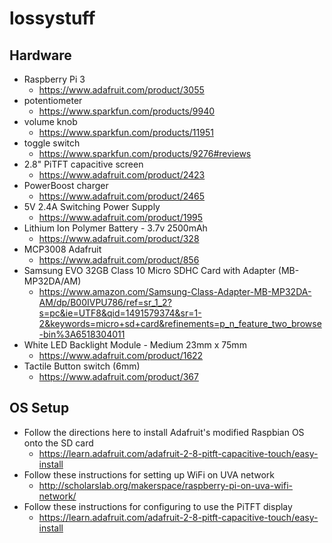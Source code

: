 # lossystuff

## Hardware
* Raspberry Pi 3	
  * https://www.adafruit.com/product/3055
* potentiometer
  * https://www.sparkfun.com/products/9940
* volume knob
  * https://www.sparkfun.com/products/11951
* toggle switch
  * https://www.sparkfun.com/products/9276#reviews
* 2.8" PiTFT capacitive screen
  * https://www.adafruit.com/product/2423
* PowerBoost charger
  * https://www.adafruit.com/product/2465
* 5V 2.4A Switching Power Supply
  * https://www.adafruit.com/product/1995
* Lithium Ion Polymer Battery - 3.7v 2500mAh
  * https://www.adafruit.com/product/328
* MCP3008	Adafruit
  * https://www.adafruit.com/product/856
* Samsung EVO 32GB Class 10 Micro SDHC Card with Adapter (MB-MP32DA/AM)
  * https://www.amazon.com/Samsung-Class-Adapter-MB-MP32DA-AM/dp/B00IVPU786/ref=sr_1_2?s=pc&ie=UTF8&qid=1491579374&sr=1-2&keywords=micro+sd+card&refinements=p_n_feature_two_browse-bin%3A6518304011
* White LED Backlight Module - Medium 23mm x 75mm
  * https://www.adafruit.com/product/1622
* Tactile Button switch (6mm)
  * https://www.adafruit.com/product/367


## OS Setup
* Follow the directions here to install Adafruit's modified Raspbian OS onto the SD card
  * https://learn.adafruit.com/adafruit-2-8-pitft-capacitive-touch/easy-install
* Follow these instructions for setting up WiFi on UVA network
  * http://scholarslab.org/makerspace/raspberry-pi-on-uva-wifi-network/
* Follow these instructions for configuring to use the PiTFT display
  * https://learn.adafruit.com/adafruit-2-8-pitft-capacitive-touch/easy-install


